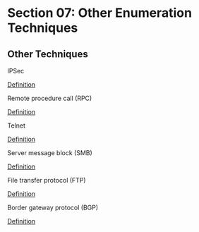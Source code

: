 # Section 07: Other Enumeration Techniques

## Other Techniques
IPSec

[Definition](../../definitions/definitions_I.md#internet-protocol-security)

Remote procedure call (RPC)

[Definition](../../definitions/definitions_R.md#remote-procedure-call)

Telnet

[Definition](../../definitions/definitions_T.md#telnet)

Server message block (SMB)

[Definition](../../definitions/definitions_S.md#server-message-block)
 
File transfer protocol (FTP)

[Definition](../../definitions/definitions_F.md#file-transfer-protocol)

Border gateway protocol (BGP)

[Definition](../../definitions/definitions_B.md#border-gateway-protocol)
